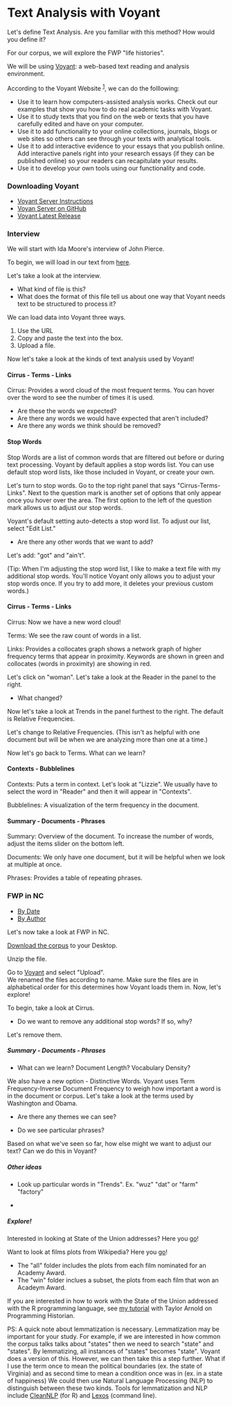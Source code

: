 # Text Analysis with Voyant 

Let's define Text Analysis. Are you familiar with this method? How would you define it?

For our corpus, we will explore the FWP "life histories". 

We will be using [Voyant](https://voyant-tools.org/):  a web-based text reading and analysis environment.

According to the Voyant Website <sup>[1](#myfootnote1)</sup>, we can do the folllowing:

- Use it to learn how computers-assisted analysis works. Check out our examples that show you how to do real academic tasks with Voyant.
- Use it to study texts that you find on the web or texts that you have carefully edited and have on your computer.
- Use it to add functionality to your online collections, journals, blogs or web sites so others can see through your texts with analytical tools.
- Use it to add interactive evidence to your essays that you publish online. Add interactive panels right into your research essays (if they can be published online) so your readers can recapitulate your results.
- Use it to develop your own tools using our functionality and code. 


### Downloading Voyant

- [Voyant Server Instructions](http://digihum.mcgill.ca/voyant/resources/run-your-own/voyant-server/#download)
- [Voyan Server on GitHub](https://github.com/sgsinclair/VoyantServer)
- [Voyant Latest Release](https://github.com/sgsinclair/VoyantServer/releases/tag/2.4.0-M17)


### Interview 
We will start with Ida Moore's interview of John Pierce.  

To begin, we will load in our text from [here](https://github.com/dhatwake2019/day3/blob/master/voyant/test_19380923_IdaLMoore_0659.txt).

Let's take a look at the interview. 
- What kind of file is this?  
- What does the format of this file tell us about one way that Voyant needs text to be structured to process it?

We can load data into Voyant three ways. 

1. Use the URL
2. Copy and paste the text into the box. 
3. Upload a file.


Now let's take a look at the kinds of text analysis used by Voyant!

#### Cirrus -  Terms - Links 

Cirrus:  Provides a word cloud of the most frequent terms. You can hover over the word to see the number of times it is used. 

- Are these the words we expected?
- Are there any words we would have expected that aren't included? 
- Are there any words we think should be removed?


#### Stop Words 

Stop Words are a list of common words that are filtered out before or during text processing. Voyant by default applies a stop words list. You can use default stop word lists, like those included in Voyant, or create your own.   

Let's turn to stop words. Go to the top right panel that says "Cirrus-Terms-Links". Next to the question mark is another set of options that only appear once you hover over the area. The first option to the left of the question mark allows us to adjust our stop words. 

Voyant's default setting auto-detects a stop word list. To adjust our list, select "Edit List."  

 - Are there any other words that we want to add? 

Let's add: "got" and "ain't". 

(Tip: When I'm adjusting the stop word list, I like to make a text file with my additional stop words. You'll notice Voyant only allows you to adjust your stop words once. If you try to add more, it deletes your previous custom words.)



#### Cirrus -  Terms - Links

Cirrus: Now we have a new word cloud!

Terms: We see the raw count of words in a list. 

Links: Provides a collocates graph shows a network graph of higher frequency terms that appear in proximity. Keywords are shown in green and collocates (words in proximity) are showing in red. 

Let's click on "woman". Let's take a look at the Reader in the panel to the right. 
- What changed?

Now let's take a look at Trends in the panel furthest to the right. The default is Relative Frequencies. 

Let's change to Relative Frequencies. (This isn't as helpful with one document but will be when we are analyzing more than one at a time.)

Now let's go back to Terms. What can we learn?

#### Contexts - Bubblelines 

Contexts: Puts a term in context. Let's look at "Lizzie". We usually have to select the word in "Reader" and then it will appear in "Contexts".

Bubblelines: A visualization of the term frequency in the document. 


#### Summary - Documents - Phrases
 
Summary: Overview of the document.  To increase the number of words, adjust the items slider on the bottom left. 

Documents: We only have one document, but it will be helpful when we look at multiple at once.

Phrases: Provides a table of repeating phrases. 



### FWP in NC

- [By Date]()
- [By Author]()


Let's now take a look at FWP in NC.

[Download the corpus](https://github.com/dhatwake2019/day3/blob/master/topicmodeling/texts-refined.zip) to your Desktop. 

Unzip the file.

Go to [Voyant](https://voyant-tools.org/) and select "Upload".  
We renamed the files according to name. 
Make sure the files are in alphabetical order for this determines how Voyant loads them in.  Now, let's explore!

To begin, take a look at Cirrus. 
- Do we want to remove any additional stop words? If so, why?

Let's remove them. 

##### Summary - Documents - Phrases

- What can we learn? Document Length? Vocabulary Density? 

We also have a new option - Distinctive Words. 
Voyant uses Term Frequency-Inverse Document Frequency to weigh how important a word is in the document or corpus. 
Let's take a look at the terms used by Washington and Obama. 

- Are there any themes we can see? 

- Do we see particular phrases?

Based on what we've seen so far, how else might we want to adjust our text? Can we do this in Voyant?

##### Other ideas

- Look up particular words in "Trends". Ex. "wuz" "dat" or "farm" "factory"

- 


##### Explore!

Interested in looking at State of the Union addresses? Here you [go](https://programminghistorian.org/assets/basic-text-processing-in-r/sotu_text.zip)! 

Want to look at films plots from Wikipedia? Here you [go](https://github.com/dmics/voyant/blob/master/txt.zip)! 
- The "all" folder includes the plots from each film nominated for an Academy Award.
- The "win" folder inclues a subset, the plots from each film that won an Acadeym Award. 


If you are interested in how to work with the State of the Union addressed with the R programming language, see [my tutorial](https://programminghistorian.org/lessons/basic-text-processing-in-r) with Taylor Arnold on Programming Historian. 


PS: A quick note about lemmatization is necessary. Lemmatization may be important for your study. For example, if we are interested in how common the corpus talks talks about "states" then we need to search "state" and "states". By lemmatizing, all instances of "states" becomes "state". Voyant does a version of this. However, we can then take this a step further. What if I use the term once to mean the political boundaries  (ex. the state of Virginia) and as second time to mean a condition once was in (ex. in a state of happiness) We could then use Natural Language Processing (NLP) to distinguish between these two kinds.  Tools for lemmatization and NLP include [CleanNLP](https://cran.r-project.org/web/packages/cleanNLP/index.html) (for R) and [Lexos](https://cran.r-project.org/web/packages/cleanNLP/index.html) (command line). 

